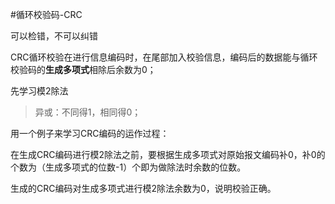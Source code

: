 #循环校验码-CRC

可以检错，不可以纠错

CRC循环校验在进行信息编码时，在尾部加入校验信息，编码后的数据能与循环校验码的**生成多项式**相除后余数为0；

先学习模2除法

> 异或：不同得1，相同得0；



用一个例子来学习CRC编码的运作过程：



在生成CRC编码进行模2除法之前，要根据生成多项式对原始报文编码补0，补0的个数为（生成多项式的位数-1）个即为做除法时余数的位数。

生成的CRC编码对生成多项式进行模2除法余数为0，说明校验正确。